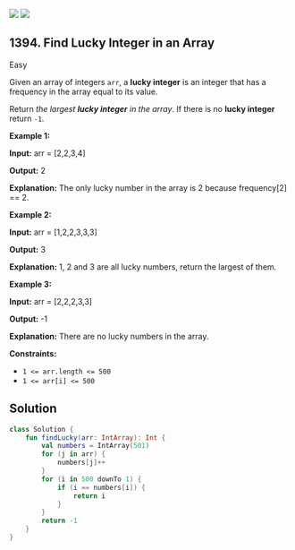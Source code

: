 [![](https://img.shields.io/github/stars/javadev/LeetCode-in-Kotlin?label=Stars&style=flat-square)](https://github.com/javadev/LeetCode-in-Kotlin)
[![](https://img.shields.io/github/forks/javadev/LeetCode-in-Kotlin?label=Fork%20me%20on%20GitHub%20&style=flat-square)](https://github.com/javadev/LeetCode-in-Kotlin/fork)

## 1394\. Find Lucky Integer in an Array

Easy

Given an array of integers `arr`, a **lucky integer** is an integer that has a frequency in the array equal to its value.

Return _the largest **lucky integer** in the array_. If there is no **lucky integer** return `-1`.

**Example 1:**

**Input:** arr = [2,2,3,4]

**Output:** 2

**Explanation:** The only lucky number in the array is 2 because frequency[2] == 2.

**Example 2:**

**Input:** arr = [1,2,2,3,3,3]

**Output:** 3

**Explanation:** 1, 2 and 3 are all lucky numbers, return the largest of them.

**Example 3:**

**Input:** arr = [2,2,2,3,3]

**Output:** -1

**Explanation:** There are no lucky numbers in the array.

**Constraints:**

*   `1 <= arr.length <= 500`
*   `1 <= arr[i] <= 500`

## Solution

```kotlin
class Solution {
    fun findLucky(arr: IntArray): Int {
        val numbers = IntArray(501)
        for (j in arr) {
            numbers[j]++
        }
        for (i in 500 downTo 1) {
            if (i == numbers[i]) {
                return i
            }
        }
        return -1
    }
}
```